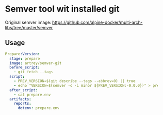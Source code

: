 # Semver tool wit installed git

Original semver image: https://github.com/alpine-docker/multi-arch-libs/tree/master/semver

## Usage

```yml
Prepare:Version:
  stage: prepare
  image: artrey/semver-git
  before_script:
    - git fetch --tags
  script:
    - PREV_VERSION=$(git describe --tags --abbrev=0) || true
    - echo "VERSION=$(semver -c -i minor ${PREV_VERSION:-0.0.0})" > prepare.env
  after_script:
    - cat prepare.env
  artifacts:
    reports:
      dotenv: prepare.env
```
